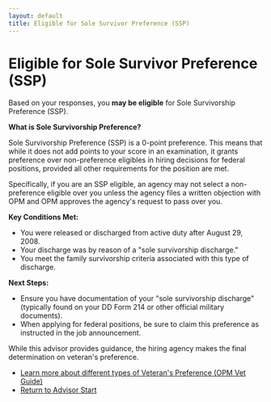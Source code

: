 ```yaml
---
layout: default
title: Eligible for Sole Survivor Preference (SSP)
---
```


# Eligible for Sole Survivor Preference (SSP)

Based on your responses, you **may be eligible** for Sole Survivorship Preference (SSP).

**What is Sole Survivorship Preference?**

Sole Survivorship Preference (SSP) is a 0-point preference. This means that while it does not add points to your score in an examination, it grants preference over non-preference eligibles in hiring decisions for federal positions, provided all other requirements for the position are met.

Specifically, if you are an SSP eligible, an agency may not select a non-preference eligible over you unless the agency files a written objection with OPM and OPM approves the agency's request to pass over you.

**Key Conditions Met:**
*   You were released or discharged from active duty after August 29, 2008.
*   Your discharge was by reason of a "sole survivorship discharge."
*   You meet the family survivorship criteria associated with this type of discharge.

**Next Steps:**
*   Ensure you have documentation of your "sole survivorship discharge" (typically found on your DD Form 214 or other official military documents).
*   When applying for federal positions, be sure to claim this preference as instructed in the job announcement.

While this advisor provides guidance, the hiring agency makes the final determination on veteran's preference.

*   [Learn more about different types of Veteran's Preference (OPM Vet Guide)](https://www.opm.gov/policy-data-oversight/veterans-services/vet-guide-for-hr-professionals/) <!-- TODO: SME to verify this link and provide a more specific anchor if possible -->
*   [Return to Advisor Start](./start.md)
